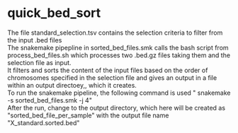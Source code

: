 # quick_bed_sort

The file standard_selection.tsv contains the selection criteria to filter from the input .bed files <br>
The snakemake pipepline in sorted_bed_files.smk calls the bash script from process_bed_files.sh which processes two .bed.gz files taking them and the selection file as input. <br>
It filters and sorts the content of the input files based on the order of chromosomes specified in the selection file and gives an output in a file within an output directoey,, which it creates. <br>
To run the snakemake pipeline, the following command is used " snakemake -s sorted_bed_files.smk -j 4" <br>
After the run, change to the output directory, which here will be created as "sorted_bed_file_per_sample" with the output file name "X_standard.sorted.bed"
